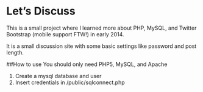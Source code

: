# Let’s Discuss
This is a small project where I learned more about PHP, MySQL, and Twitter Bootstrap (mobile support FTW!) in early 2014.

It is a small discussion site with some basic settings like password and post length.

##How to use
You should only need PHP5, MySQL, and Apache
1. Create a mysql database and user
2. Insert credentials in /public/sqlconnect.php
